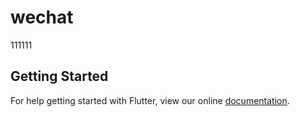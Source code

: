 # wechat

111111

## Getting Started

For help getting started with Flutter, view our online
[documentation](https://flutter.io/).
